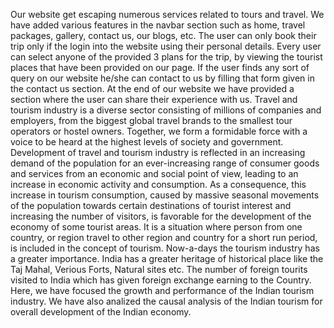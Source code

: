 Our website get escaping numerous services related to tours and travel. We have added
various features in the navbar section such as home, travel packages, gallery, contact us,
our blogs, etc. The user can only book their trip only if the login into the website using
their personal details. Every user can select anyone of the provided 3 plans for the trip,
by viewing the tourist places that have been provided on our page. If the user finds any
sort of query on our website he/she can contact to us by filling that form given in the
contact us section. At the end of our website we have provided a section where the user
can share their experience with us. Travel and tourism industry is a diverse sector consisting
of millions of companies and employers, from the biggest global travel brands to the smallest
tour operators or hostel owners. Together, we form a formidable force with a voice to be heard at
the highest levels of society and government. Development of travel and tourism industry is
reflected in an increasing demand of the population for an ever-increasing range of consumer
goods and services from an economic and social point of view, leading to an increase in
economic activity and consumption. As a consequence, this increase in tourism consumption,
caused by massive seasonal movements of the population towards certain destinations of
tourist interest and increasing the number of visitors, is favorable for the development of
the economy of some tourist areas. It is a situation where person from one country, or
region travel to other region and country for a short run period, is included in the concept
of tourism. Now-a-days the tourism industry has a greater importance. India has a
greater heritage of historical place like the Taj Mahal, Verious Forts, Natural sites etc.
The number of foreign tourits visited to India which has given foreign exchange earning
to the Country. Here, we have focused the growth and performance of the Indian tourism
industry. We have also analized the causal analysis of the Indian tourism for overall
development of the Indian economy.
